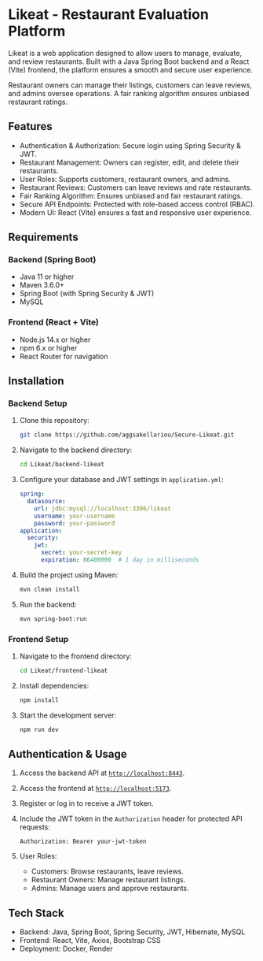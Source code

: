 # Likeat - Restaurant Evaluation Platform

Likeat is a web application designed to allow users to manage, evaluate, and review restaurants. Built with a Java Spring Boot backend and a React (Vite) frontend, the platform ensures a smooth and secure user experience.

Restaurant owners can manage their listings, customers can leave reviews, and admins oversee operations. A fair ranking algorithm ensures unbiased restaurant ratings.

## Features

- Authentication & Authorization: Secure login using Spring Security & JWT.
- Restaurant Management: Owners can register, edit, and delete their restaurants.
- User Roles: Supports customers, restaurant owners, and admins.
- Restaurant Reviews: Customers can leave reviews and rate restaurants.
- Fair Ranking Algorithm: Ensures unbiased and fair restaurant ratings.
- Secure API Endpoints: Protected with role-based access control (RBAC).
- Modern UI: React (Vite) ensures a fast and responsive user experience.

## Requirements

### Backend (Spring Boot)
- Java 11 or higher
- Maven 3.6.0+
- Spring Boot (with Spring Security & JWT)
- MySQL

### Frontend (React + Vite)
- Node.js 14.x or higher
- npm 6.x or higher
- React Router for navigation

## Installation

### Backend Setup

1. Clone this repository:

    ```sh
    git clone https://github.com/aggsakellariou/Secure-Likeat.git
    ```

2. Navigate to the backend directory:

    ```sh
    cd Likeat/backend-likeat
    ```

3. Configure your database and JWT settings in `application.yml`:

    ```yaml
    spring:
      datasource:
        url: jdbc:mysql://localhost:3306/likeat
        username: your-username
        password: your-password
    application:
      security:
        jwt:
          secret: your-secret-key
          expiration: 86400000  # 1 day in milliseconds
    ```

4. Build the project using Maven:

    ```sh
    mvn clean install
    ```

5. Run the backend:

    ```sh
    mvn spring-boot:run
    ```

### Frontend Setup

1. Navigate to the frontend directory:

    ```sh
    cd Likeat/frontend-likeat
    ```

2. Install dependencies:

    ```sh
    npm install
    ```

3. Start the development server:

    ```sh
    npm run dev
    ```

## Authentication & Usage

1. Access the backend API at [`http://localhost:8443`](http://localhost:8443).
2. Access the frontend at [`http://localhost:5173`](http://localhost:5173).
3. Register or log in to receive a JWT token.
4. Include the JWT token in the `Authorization` header for protected API requests:

    ```http
    Authorization: Bearer your-jwt-token
    ```

5. User Roles:
   - Customers: Browse restaurants, leave reviews.
   - Restaurant Owners: Manage restaurant listings.
   - Admins: Manage users and approve restaurants.

## Tech Stack

- Backend: Java, Spring Boot, Spring Security, JWT, Hibernate, MySQL
- Frontend: React, Vite, Axios, Bootstrap CSS
- Deployment: Docker, Render
